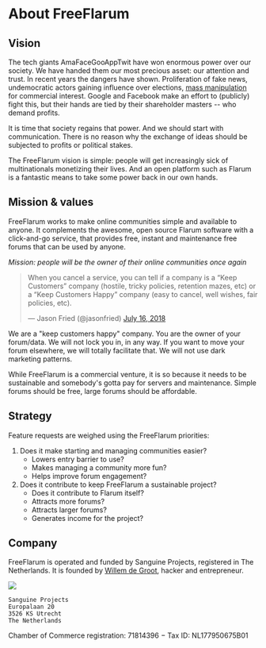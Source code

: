 # About FreeFlarum

## Vision

The tech giants AmaFaceGooAppTwit have won enormous power over our society. We have handed them our most precious asset: our attention and trust. In recent years the dangers have shown. Proliferation of fake news, undemocratic actors gaining influence over elections, [mass manipulation](https://twitter.com/gchaslot/status/1036323806242066432) for commercial interest. Google and Facebook make an effort to (publicly) fight this, but their hands are tied by their shareholder masters -- who demand profits.

It is time that society regains that power. And we should start with communication. There is no reason why the exchange of ideas should be subjected to profits or political stakes. 

The FreeFlarum vision is simple: people will get increasingly sick of multinationals monetizing their lives. And an open platform such as Flarum is a fantastic means to take some power back in our own hands. 

## Mission & values

FreeFlarum works to make online communities simple and available to anyone. It complements the awesome, open source Flarum software with a click-and-go service, that provides free, instant and maintenance free forums that can be used by anyone.

*Mission: people will be the owner of their online communities once again*

<blockquote class="twitter-tweet" data-lang="en"><p lang="en" dir="ltr">When you cancel a service, you can tell if a company is a “Keep Customers” company (hostile, tricky policies, retention mazes, etc) or a “Keep Customers Happy” company (easy to cancel, well wishes, fair policies, etc).</p>&mdash; Jason Fried (@jasonfried) <a href="https://twitter.com/jasonfried/status/1018857695003234307?ref_src=twsrc%5Etfw">July 16, 2018</a></blockquote>
<script async src="https://platform.twitter.com/widgets.js" charset="utf-8"></script>

We are a "keep customers happy" company. You are the owner of your forum/data. We will not lock you in, in any way. If you want to move your forum elsewhere, we will totally facilitate that. We will not use dark marketing patterns.

While FreeFlarum is a commercial venture, it is so because it needs to be sustainable and somebody's gotta pay for servers and maintenance. Simple forums should be free, large forums should be affordable. 

## Strategy 

Feature requests are weighed using the FreeFlarum priorities:

1. Does it make starting and managing communities easier?
    - Lowers entry barrier to use?
    - Makes managing a community more fun?
    - Helps improve forum engagement?
1. Does it contribute to keep FreeFlarum a sustainable project?
    - Does it contribute to Flarum itself?
    - Attracts more forums?
    - Attracts larger forums?
    - Generates income for the project?

## Company

FreeFlarum is operated and funded by Sanguine Projects, registered in The Netherlands. It is founded by [Willem de Groot](https://twitter.com/gwillem), hacker and entrepreneur. 

![](https://buq.eu/screenshots/7gFossnr6Nb4WWscLYCL4r8Z.png)

```
Sanguine Projects
Europalaan 20
3526 KS Utrecht
The Netherlands
```

Chamber of Commerce registration: 71814396 &minus;
Tax ID: NL177950675B01